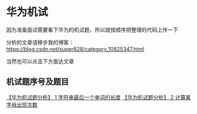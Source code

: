 # 华为机试

因为准备面试需要看下华为的机试题，所以就按顺序把整理的代码上传一下

分析的文章请移步我的博客：https://blog.csdn.net/super828/category_10825347.html

当然也可以点击下方直达文章

## 机试题序号及题目
[【华为机试题分析】 1 字符串最后一个单词的长度](https://allen5g.blog.csdn.net/article/details/113914403)
[【华为机试题分析】 2 计算某字母出现次数](https://allen5g.blog.csdn.net/article/details/113962135)
